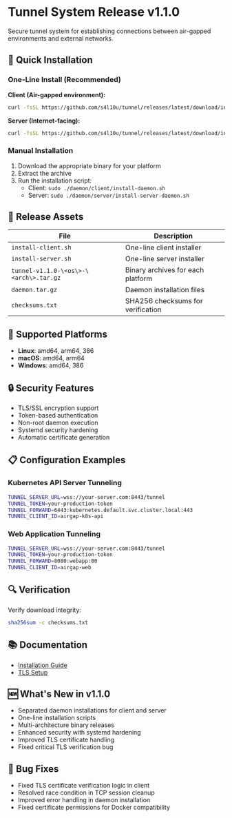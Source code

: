 # Tunnel System Release v1.1.0

Secure tunnel system for establishing connections between air-gapped environments and external networks.

## 🚀 Quick Installation

### One-Line Install (Recommended)

**Client (Air-gapped environment):**
```bash
curl -fsSL https://github.com/s4l10u/tunnel/releases/latest/download/install-client.sh | sudo bash
```

**Server (Internet-facing):**
```bash
curl -fsSL https://github.com/s4l10u/tunnel/releases/latest/download/install-server.sh | sudo bash
```

### Manual Installation

1. Download the appropriate binary for your platform
2. Extract the archive
3. Run the installation script:
   - Client: `sudo ./daemon/client/install-daemon.sh`
   - Server: `sudo ./daemon/server/install-server-daemon.sh`

## 📁 Release Assets

| File | Description |
|------|-------------|
| `install-client.sh` | One-line client installer |
| `install-server.sh` | One-line server installer |
| `tunnel-v1.1.0-\<os\>-\<arch\>.tar.gz` | Binary archives for each platform |
| `daemon.tar.gz` | Daemon installation files |
| `checksums.txt` | SHA256 checksums for verification |

## 🔧 Supported Platforms

- **Linux**: amd64, arm64, 386
- **macOS**: amd64, arm64  
- **Windows**: amd64, 386

## 🔒 Security Features

- TLS/SSL encryption support
- Token-based authentication
- Non-root daemon execution
- Systemd security hardening
- Automatic certificate generation

## 📋 Configuration Examples

### Kubernetes API Server Tunneling
```bash
TUNNEL_SERVER_URL=wss://your-server.com:8443/tunnel
TUNNEL_TOKEN=your-production-token
TUNNEL_FORWARD=6443:kubernetes.default.svc.cluster.local:443
TUNNEL_CLIENT_ID=airgap-k8s-api
```

### Web Application Tunneling
```bash
TUNNEL_SERVER_URL=wss://your-server.com:8443/tunnel
TUNNEL_TOKEN=your-production-token
TUNNEL_FORWARD=8080:webapp:80
TUNNEL_CLIENT_ID=airgap-web
```

## 🔍 Verification

Verify download integrity:
```bash
sha256sum -c checksums.txt
```

## 📚 Documentation

- [Installation Guide](README.md)
- [TLS Setup](TLS-SETUP.md)

## 🆕 What's New in v1.1.0

- Separated daemon installations for client and server
- One-line installation scripts
- Multi-architecture binary releases
- Enhanced security with systemd hardening
- Improved TLS certificate handling
- Fixed critical TLS verification bug

## 🐛 Bug Fixes

- Fixed TLS certificate verification logic in client
- Resolved race condition in TCP session cleanup
- Improved error handling in daemon installation
- Fixed certificate permissions for Docker compatibility
